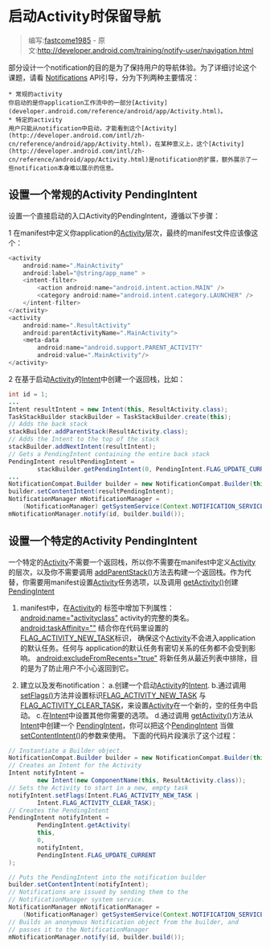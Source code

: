 # 启动Activity时保留导航

> 编写:[fastcome1985](https://github.com/fastcome1985) - 原文:<http://developer.android.com/training/notify-user/navigation.html>

部分设计一个notification的目的是为了保持用户的导航体验。为了详细讨论这个课题，请看 [Notifications](developer.android.com/guide/topics/ui/notifiers/notifications.html#NotificationResponse) API引导，分为下列两种主要情况：

    * 常规的activity
    你启动的是你application工作流中的一部分[Activity](developer.android.com/reference/android/app/Activity.html)。
    * 特定的activity
    用户只能从notification中启动，才能看到这个[Activity](http://developer.android.com/intl/zh-cn/reference/android/app/Activity.html)，在某种意义上，这个[Activity](http://developer.android.com/intl/zh-cn/reference/android/app/Activity.html)是notification的扩展，额外展示了一些notification本身难以展示的信息。


## 设置一个常规的Activity PendingIntent

设置一个直接启动的入口Activity的PendingIntent，遵循以下步骤：



1  在manifest中定义你application的[Activity](developer.android.com/reference/android/app/Activity.html)层次，最终的manifest文件应该像这个：


```java
<activity
    android:name=".MainActivity"
    android:label="@string/app_name" >
    <intent-filter>
        <action android:name="android.intent.action.MAIN" />
        <category android:name="android.intent.category.LAUNCHER" />
    </intent-filter>
</activity>
<activity
    android:name=".ResultActivity"
    android:parentActivityName=".MainActivity">
    <meta-data
        android:name="android.support.PARENT_ACTIVITY"
        android:value=".MainActivity"/>
</activity>

```

2 在基于启动[Activity](developer.android.com/reference/android/app/Activity.html)的[Intent](developer.android.com/reference/android/content/Intent.html)中创建一个返回栈，比如：


```java
int id = 1;
...
Intent resultIntent = new Intent(this, ResultActivity.class);
TaskStackBuilder stackBuilder = TaskStackBuilder.create(this);
// Adds the back stack
stackBuilder.addParentStack(ResultActivity.class);
// Adds the Intent to the top of the stack
stackBuilder.addNextIntent(resultIntent);
// Gets a PendingIntent containing the entire back stack
PendingIntent resultPendingIntent =
        stackBuilder.getPendingIntent(0, PendingIntent.FLAG_UPDATE_CURRENT);
...
NotificationCompat.Builder builder = new NotificationCompat.Builder(this);
builder.setContentIntent(resultPendingIntent);
NotificationManager mNotificationManager =
    (NotificationManager) getSystemService(Context.NOTIFICATION_SERVICE);
mNotificationManager.notify(id, builder.build());

```

## 设置一个特定的Activity PendingIntent

一个特定的[Activity](developer.android.com/reference/android/app/Activity.html)不需要一个返回栈，所以你不需要在manifest中定义[Activity](developer.android.com/reference/android/app/Activity.html)的层次，以及你不需要调用 [addParentStack()](developer.android.com/reference/android/support/v4/app/TaskStackBuilder.html#addParentStack(android.app.Activity))方法去构建一个返回栈。作为代替，你需要用manifest设置[Activity](developer.android.com/reference/android/app/Activity.html)任务选项，以及调用 [getActivity()](developer.android.com/reference/android/app/PendingIntent.html#getActivity(android.content.Context,%20int,%20android.content.Intent,%20int))创建[PendingIntent](developer.android.com/reference/android/app/PendingIntent.html)

1. manifest中，在[Activity](developer.android.com/reference/android/app/Activity.html)的 [<activity>](developer.android.com/guide/topics/manifest/activity-element.html) 标签中增加下列属性：
  [android:name="activityclass"](developer.android.com/guide/topics/manifest/activity-element.html#nm)
    activity的完整的类名。
  [android:taskAffinity=""](developer.android.com/guide/topics/manifest/activity-element.html#aff)
  结合你在代码里设置的[FLAG_ACTIVITY_NEW_TASK](developer.android.com/reference/android/content/Intent.html#FLAG_ACTIVITY_NEW_TASK)标识， 确保这个[Activity](developer.android.com/reference/android/app/Activity.html)不会进入application的默认任务。任何与 application的默认任务有密切关系的任务都不会受到影响。
  [android:excludeFromRecents="true"](developer.android.com/guide/topics/manifest/activity-element.html#exclude)
  将新任务从最近列表中排除，目的是为了防止用户不小心返回到它。

2. 建立以及发布notification：
  a.创建一个启动[Activity](developer.android.com/reference/android/app/Activity.html)的[Intent](developer.android.com/reference/android/content/Intent.html).
  b.通过调用[setFlags()](developer.android.com/reference/android/content/Intent.html#setFlags(int))方法并设置标识[FLAG_ACTIVITY_NEW_TASK](developer.android.com/reference/android/content/Intent.html#FLAG_ACTIVITY_NEW_TASK) 与 [FLAG_ACTIVITY_CLEAR_TASK](developer.android.com/reference/android/content/Intent.html#FLAG_ACTIVITY_CLEAR_TASK)，来设置[Activity](developer.android.com/reference/android/app/Activity.html)在一个新的，空的任务中启动。
  c.在[Intent](developer.android.com/reference/android/content/Intent.html)中设置其他你需要的选项。
  d.通过调用 [getActivity()](http://developer.android.com/intl/zh-cn/reference/android/app/PendingIntent.html#getActivity%28android.content.Context,%20int,%20android.content.Intent,%20int%29)方法从[Intent](developer.android.com/reference/android/content/Intent.html)中创建一个 [PendingIntent](developer.android.com/reference/android/app/PendingIntent.html)，你可以把这个[PendingIntent](developer.android.com/reference/android/app/PendingIntent.html) 当做 [setContentIntent()](http://developer.android.com/intl/zh-cn/reference/android/support/v4/app/NotificationCompat.Builder.html#setContentIntent%28android.app.PendingIntent%29)的参数来使用。
下面的代码片段演示了这个过程：

```java
// Instantiate a Builder object.
NotificationCompat.Builder builder = new NotificationCompat.Builder(this);
// Creates an Intent for the Activity
Intent notifyIntent =
        new Intent(new ComponentName(this, ResultActivity.class));
// Sets the Activity to start in a new, empty task
notifyIntent.setFlags(Intent.FLAG_ACTIVITY_NEW_TASK |
        Intent.FLAG_ACTIVITY_CLEAR_TASK);
// Creates the PendingIntent
PendingIntent notifyIntent =
        PendingIntent.getActivity(
        this,
        0,
        notifyIntent,
        PendingIntent.FLAG_UPDATE_CURRENT
);

// Puts the PendingIntent into the notification builder
builder.setContentIntent(notifyIntent);
// Notifications are issued by sending them to the
// NotificationManager system service.
NotificationManager mNotificationManager =
    (NotificationManager) getSystemService(Context.NOTIFICATION_SERVICE);
// Builds an anonymous Notification object from the builder, and
// passes it to the NotificationManager
mNotificationManager.notify(id, builder.build());

```
